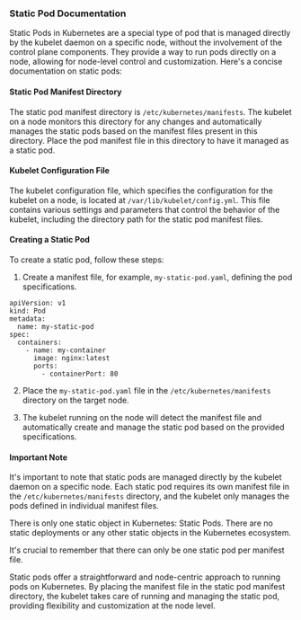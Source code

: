 ### **Static Pod Documentation**

Static Pods in Kubernetes are a special type of pod that is managed directly by the kubelet daemon on a specific node, without the involvement of the control plane components. They provide a way to run pods directly on a node, allowing for node-level control and customization. Here's a concise documentation on static pods:

#### Static Pod Manifest Directory
The static pod manifest directory is `/etc/kubernetes/manifests`. The kubelet on a node monitors this directory for any changes and automatically manages the static pods based on the manifest files present in this directory. Place the pod manifest file in this directory to have it managed as a static pod.

#### Kubelet Configuration File
The kubelet configuration file, which specifies the configuration for the kubelet on a node, is located at `/var/lib/kubelet/config.yml`. This file contains various settings and parameters that control the behavior of the kubelet, including the directory path for the static pod manifest files.

#### Creating a Static Pod
To create a static pod, follow these steps:

1. Create a manifest file, for example, `my-static-pod.yaml`, defining the pod specifications.

```
apiVersion: v1
kind: Pod
metadata:
  name: my-static-pod
spec:
  containers:
    - name: my-container
      image: nginx:latest
      ports:
        - containerPort: 80
```

2. Place the `my-static-pod.yaml` file in the `/etc/kubernetes/manifests` directory on the target node.

3. The kubelet running on the node will detect the manifest file and automatically create and manage the static pod based on the provided specifications.

#### Important Note
It's important to note that static pods are managed directly by the kubelet daemon on a specific node. Each static pod requires its own manifest file in the `/etc/kubernetes/manifests` directory, and the kubelet only manages the pods defined in individual manifest files.

There is only one static object in Kubernetes: Static Pods. There are no static deployments or any other static objects in the Kubernetes ecosystem.

It's crucial to remember that there can only be one static pod per manifest file.

Static pods offer a straightforward and node-centric approach to running pods on Kubernetes. By placing the manifest file in the static pod manifest directory, the kubelet takes care of running and managing the static pod, providing flexibility and customization at the node level.